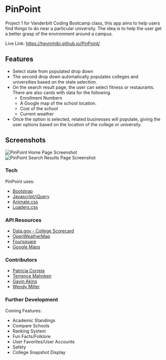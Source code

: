 # PinPoint
Project 1 for Vanderbilt Coding Bootcamp class, this app aims to help users find things to do near a particular university. The idea is to help the user get a better grasp of the environment around a campus.  
  
Live Link: https://heyimhibi.github.io/PinPoint/

## Features

  * Select state from populated drop down
  * The second drop down automatically populates colleges and universities based on the state selection.
  * On the search result page, the user can select fitness or restaurants. There are also cards with data for the following. 
     * Enrollment Numbers
     * A Google map of the school location.
     * Cost of the school
     * Current weather
  * Once the option is selected, related businesses will populate, giving the user options based on the location of the college or university.

## Screenshots
![PinPoint Home Page Screenshot](../media/pinpoint-screenshot1.png?raw=true)
![PinPoint Search Results Page Screenshot](../media/pinpoint-screenshot2.png?raw=true)

### Tech
PinPoint uses:

* [Bootstrap]
* [Javascript/jQuery]
* [Animate.css]
* [Loaders.css]

### API Resources
  
  * [Data.gov - College Scorecard]
  * [OpenWeatherMap]
  * [Foursquare]
  * [Google Maps]

### Contributors

 * [Patricia Correia]
 * [Terrence Mahnken]
 * [Gavin Akins]
 * [Wendy Miller]
 
### Further Development
Coming Features:
 
  * Academic Standings
  * Compare Schools
  * Ranking System
  * Fun Facts/Folklore
  * User Favorites/User Accounts
  * Safety
  * College Snapshot Display

  [Bootstrap]: <https://getbootstrap.com/>
  [Javascript/jQuery]: <https://jquery.com/>
  [Animate.css]: <https://daneden.github.io/animate.css/>
  [Loaders.css]: <https://connoratherton.com/loaders>
  [Data.gov - College Scorecard]: <https://collegescorecard.ed.gov/data/documentation/>
  [OpenWeatherMap]: <https://openweathermap.org/api>
  [Foursquare]: <https://developer.foursquare.com/>
  [Google Maps]: <https://developers.google.com/maps/documentation/javascript/tutorial>
  [Patricia Correia]: <https://github.com/heyimhibi>
  [Terrence Mahnken]: <https://github.com/TerrenceMM2>
  [Gavin Akins]: <https://github.com/GBAkins>
  [Wendy Miller]: <https://github.com/wendmiller>
